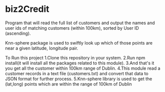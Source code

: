 # biz2Credit
Program that will read the full list of customers and output the names and user ids of matching customers (within 100km), sorted by User ID (ascending).

Knn-sphere package is used to swiftly look up which of those points are near a given latitude, longitude pair.

To Run this project 
1.Clone this repository in your system.
2.Run npm install(it will install all the packages related to this module).
3.And that's it you get all the customer within 100km range of Dublin.
4.This module read a customer records in a text file (customers.txt) and convert that data to JSON format for further process.
5.Knn-sphere library is used to get the (lat,long) points which are within the range of 100km of Dublin
